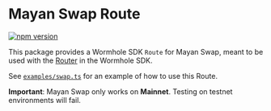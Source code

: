 # Mayan Swap Route

[![npm version](https://img.shields.io/npm/v/@mayanfinance/wormhole-sdk-route.svg)](https://www.npmjs.com/package/@mayanfinance/wormhole-sdk-route)

This package provides a Wormhole SDK `Route` for Mayan Swap, meant to be used with the [Router](https://github.com/wormhole-foundation/connect-sdk/blob/main/examples/src/router.ts) in the Wormhole SDK.

See [`examples/swap.ts`](examples/swap.ts) for an example of how to use this Route.

**Important**: Mayan Swap only works on **Mainnet**. Testing on testnet environments will fail.